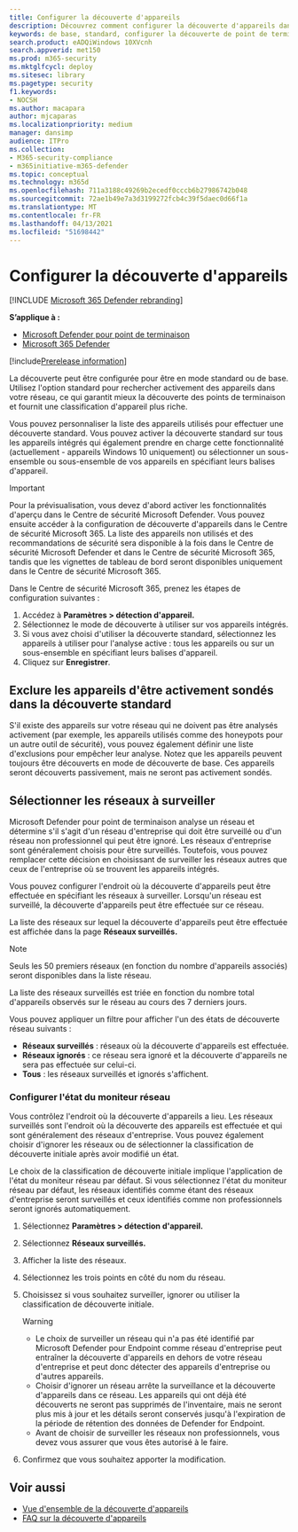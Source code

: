 ```yaml
---
title: Configurer la découverte d'appareils
description: Découvrez comment configurer la découverte d'appareils dans Microsoft 365 Defender à l'aide de la découverte standard ou de base
keywords: de base, standard, configurer la découverte de point de terminaison, la découverte d'appareils
search.product: eADQiWindows 10XVcnh
search.appverid: met150
ms.prod: m365-security
ms.mktglfcycl: deploy
ms.sitesec: library
ms.pagetype: security
f1.keywords:
- NOCSH
ms.author: macapara
author: mjcaparas
ms.localizationpriority: medium
manager: dansimp
audience: ITPro
ms.collection:
- M365-security-compliance
- m365initiative-m365-defender
ms.topic: conceptual
ms.technology: m365d
ms.openlocfilehash: 711a3188c49269b2ecedf0cccb6b27986742b048
ms.sourcegitcommit: 72ae1b49e7a3d3199272fcb4c39f5daec0d66f1a
ms.translationtype: MT
ms.contentlocale: fr-FR
ms.lasthandoff: 04/13/2021
ms.locfileid: "51698442"
---
```

# <a name="configure-device-discovery"></a>Configurer la découverte d'appareils

[!INCLUDE [Microsoft 365 Defender rebranding](../../includes/microsoft-defender.md)]

**S’applique à :**
- [Microsoft Defender pour point de terminaison](https://go.microsoft.com/fwlink/p/?linkid=2146631)
- [Microsoft 365 Defender](https://go.microsoft.com/fwlink/?linkid=2118804)


[!include[Prerelease information](../../includes/prerelease.md)]

La découverte peut être configurée pour être en mode standard ou de base. Utilisez l'option standard pour rechercher activement des appareils dans votre réseau, ce qui garantit mieux la découverte des points de terminaison et fournit une classification d'appareil plus riche. 

Vous pouvez personnaliser la liste des appareils utilisés pour effectuer une découverte standard. Vous pouvez activer la découverte standard sur tous les appareils intégrés qui également prendre en charge cette fonctionnalité (actuellement - appareils Windows 10 uniquement) ou sélectionner un sous-ensemble ou sous-ensemble de vos appareils en spécifiant leurs balises d'appareil. 


> [!IMPORTANT]
> Pour la prévisualisation, vous devez d'abord activer les fonctionnalités d'aperçu dans le Centre de sécurité Microsoft Defender.
> Vous pouvez ensuite accéder à la configuration de découverte d'appareils dans le Centre de sécurité Microsoft 365. La liste des appareils non utilisés et des recommandations de sécurité sera disponible à la fois dans le Centre de sécurité Microsoft Defender et dans le Centre de sécurité Microsoft 365, tandis que les vignettes de tableau de bord seront disponibles uniquement dans le Centre de sécurité Microsoft 365.


Dans le Centre de sécurité Microsoft 365, prenez les étapes de configuration suivantes :

1.  Accédez à **Paramètres > détection d'appareil.**
2.  Sélectionnez le mode de découverte à utiliser sur vos appareils intégrés. 
3.  Si vous avez choisi d'utiliser la découverte standard, sélectionnez les appareils à utiliser pour l'analyse active : tous les appareils ou sur un sous-ensemble en spécifiant leurs balises d'appareil.
4. Cliquez sur **Enregistrer**.


## <a name="exclude-devices-from-being-actively-probed-in-standard-discovery"></a>Exclure les appareils d'être activement sondés dans la découverte standard
S'il existe des appareils sur votre réseau qui ne doivent pas être analysés activement (par exemple, les appareils utilisés comme des honeypots pour un autre outil de sécurité), vous pouvez également définir une liste d'exclusions pour empêcher leur analyse. Notez que les appareils peuvent toujours être découverts en mode de découverte de base. Ces appareils seront découverts passivement, mais ne seront pas activement sondés. 

## <a name="select-networks-to-monitor"></a>Sélectionner les réseaux à surveiller
 Microsoft Defender pour point de terminaison analyse un réseau et détermine s'il s'agit d'un réseau d'entreprise qui doit être surveillé ou d'un réseau non professionnel qui peut être ignoré. Les réseaux d'entreprise sont généralement choisis pour être surveillés. Toutefois, vous pouvez remplacer cette décision en choisissant de surveiller les réseaux autres que ceux de l'entreprise où se trouvent les appareils intégrés. 

Vous pouvez configurer l'endroit où la découverte d'appareils peut être effectuée en spécifiant les réseaux à surveiller. Lorsqu'un réseau est surveillé, la découverte d'appareils peut être effectuée sur ce réseau. 

La liste des réseaux sur lequel la découverte d'appareils peut être effectuée est affichée dans la page **Réseaux surveillés.** 


>[!NOTE]
> Seuls les 50 premiers réseaux (en fonction du nombre d'appareils associés) seront disponibles dans la liste réseau. 


La liste des réseaux surveillés est triée en fonction du nombre total d'appareils observés sur le réseau au cours des 7 derniers jours.


Vous pouvez appliquer un filtre pour afficher l'un des états de découverte réseau suivants :

- **Réseaux surveillés** : réseaux où la découverte d'appareils est effectuée.
- **Réseaux ignorés** : ce réseau sera ignoré et la découverte d'appareils ne sera pas effectuée sur celui-ci.
- **Tous** : les réseaux surveillés et ignorés s'affichent. 


### <a name="configure-the-network-monitor-state"></a>Configurer l'état du moniteur réseau
Vous contrôlez l'endroit où la découverte d'appareils a lieu. Les réseaux surveillés sont l'endroit où la découverte des appareils est effectuée et qui sont généralement des réseaux d'entreprise. Vous pouvez également choisir d'ignorer les réseaux ou de sélectionner la classification de découverte initiale après avoir modifié un état. 

Le choix de la classification de découverte initiale implique l'application de l'état du moniteur réseau par défaut. Si vous sélectionnez l'état du moniteur réseau par défaut, les réseaux identifiés comme étant des réseaux d'entreprise seront surveillés et ceux identifiés comme non professionnels seront ignorés automatiquement.
 
1. Sélectionnez **Paramètres > détection d'appareil.**
2. Sélectionnez **Réseaux surveillés.** 
3. Afficher la liste des réseaux. 
4. Sélectionnez les trois points en côté du nom du réseau. 
5. Choisissez si vous souhaitez surveiller, ignorer ou utiliser la classification de découverte initiale. 
    
    > [!WARNING]
    >- Le choix de surveiller un réseau qui n'a pas été identifié par Microsoft Defender pour Endpoint comme réseau d'entreprise peut entraîner la découverte d'appareils en dehors de votre réseau d'entreprise et peut donc détecter des appareils d'entreprise ou d'autres appareils. 
    > - Choisir d'ignorer un réseau arrête la surveillance et la découverte d'appareils dans ce réseau. Les appareils qui ont déjà été découverts ne seront pas supprimés de l'inventaire, mais ne seront plus mis à jour et les détails seront conservés jusqu'à l'expiration de la période de rétention des données de Defender for Endpoint.
    > - Avant de choisir de surveiller les réseaux non professionnels, vous devez vous assurer que vous êtes autorisé à le faire. <br>


6. Confirmez que vous souhaitez apporter la modification. 




## <a name="see-also"></a>Voir aussi
- [Vue d'ensemble de la découverte d'appareils](device-discovery.md)
- [FAQ sur la découverte d'appareils](device-discovery-faq.md)